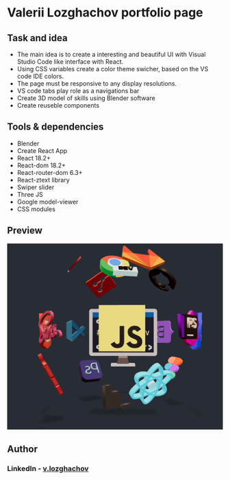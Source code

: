 # Valerii Lozghachov portfolio page

## Task and idea

- The main idea is to create a interesting and beautiful UI with Visual Studio Code like interface with React.
- Using CSS variables create a color theme swicher, based on the VS code IDE colors.
- The page must be responsive to any display resolutions.
- VS code tabs play role as a navigations bar
- Create 3D model of skills using Blender software
- Create reuseble components

## Tools & dependencies

- Blender
- Create React App
- React 18.2+
- React-dom 18.2+
- React-router-dom 6.3+
- React-ztext library
- Swiper slider
- Three JS
- Google model-viewer
- CSS modules

## Preview

![](./src/components/Model/poster.png)

## Author

### LinkedIn - [v.lozghachov](https://www.linkedin.com/feed/)
